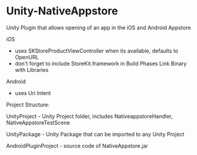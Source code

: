 Unity-NativeAppstore
====================

Unity Plugin that allows opening of an app in the iOS and Android Appstore

iOS 
- uses SKStoreProductViewController when its available, defaults to OpenURL
- don't forget to include StoreKit.framework in Build Phases Link Binary with Libraries

Android 
- uses Uri Intent


Project Structure:

UnityProject - Unity Project folder, includes NativeappstoreHandler, NativeAppstoreTestScene

UnityPackage - Unity Package that can be imported to any Unity Project

AndroidPluginProject - source code of NativeAppstore.jar
